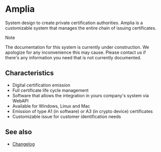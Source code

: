 ﻿# Amplia

System design to create private certification authorities. Amplia is a customizable system that manages the entire chain of issuing certificates.

> [!NOTE]
> The documentation for this system is currently under construction. We apologize for any inconvenience this may cause. Please
> contact us if there's any information you need that is not currently documented.

## Characteristics

* Digital certification emission
* Full certificate life cycle management
* Software that allows the integration in yours company's system via WebAPI
* Available for Windows, Linux and Mac
* Emission of type A1 (in software) or A3 (in crypto device) certificates
* Customizable issue for customer identification needs

## See also

* [Changelog](changelog.md)
